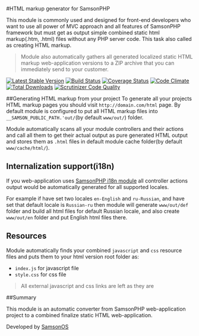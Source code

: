 #HTML markup generator for SamsonPHP

This module is commonly used and designed for front-end developers who want to use all power of MVC approach
and all features of SamsonPHP framework but must get as output simple combined static html markup(.htm, .html) files
without any PHP server code. This task also called as creating HTML markup.

> Module also automatically gathers all generated localized static HTML markup web-application versions to a ZIP archive
 that you can immediately send to your customer.

[![Latest Stable Version](https://poser.pugx.org/samsonos/php_html/v/stable.svg)](https://packagist.org/packages/samsonos/php_html) 
[![Build Status](https://travis-ci.org/samsonos/php_html.png)](https://travis-ci.org/samsonos/php_html)
[![Coverage Status](https://img.shields.io/coveralls/samsonos/php_html.svg)](https://coveralls.io/r/samsonos/php_html?branch=master)
[![Code Climate](https://codeclimate.com/github/samsonos/php_html/badges/gpa.svg)](https://codeclimate.com/github/samsonos/php_html) 
[![Total Downloads](https://poser.pugx.org/samsonos/php_html/downloads.svg)](https://packagist.org/packages/samsonos/php_html)
[![Scrutinizer Code Quality](https://scrutinizer-ci.com/g/samsonos/php_html/badges/quality-score.png?b=master)](https://scrutinizer-ci.com/g/samsonos/php_html/?branch=master)

##Generating HTML markup from your project
To generate all your projects HTML markup pages you should visit ```http://domain.com/html``` page.
By default module is configured to put all HTML markup files into ```__SAMSON_PUBLIC_PATH.'out/```(by default ```www/out/```)
folder.

Module automatically scans all your module controllers and their actions and call all them to get their actual output
as pure generated HTML output and stores them as ```.html``` files in default module cache folder(by default ```www/cache/html/```).

## Internalization support(i18n)
If you web-application uses [SamsonPHP i18n module](http://github.com/samsonos/php_i18n) all controller actions output would be
automatically generated for all supported locales. 

For example if have set two locales ```en-English``` and ```ru-Russian```, and have set that default locale is ```Russian-ru```
then module will generate ```www/out/def``` folder and build all html files for default Russian locale, and also create ```www/out/en```
folder and put English html files there.

## Resources
Module automatically finds your combined ```javascript``` and ```css``` resource files and puts them to your html version root folder as:
* ```index.js``` for javascript file
* ```style.css``` for css file
> All external javascript and css links are left as they are


##Summary

This module is an automatic converter from SamsonPHP web-application project to a combined finalize static HTML web-application.

Developed by [SamsonOS](http://samsonos.com/)
